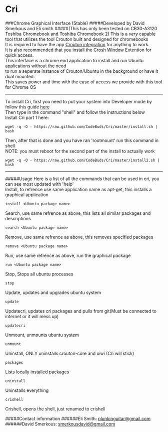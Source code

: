 # Cri
###Chrome Graphical Interface (Stable)
#####Developed by David Smerkous and Eli smith
#####(This has only been tested on CB30-A3120 Toshiba Chromebook and Toshiba Chromebook 2)
This is a *very* capable tool that utilizes the tool Crouton built and designed for chromebooks<br>
It is required to have the app <a href="https://chrome.google.com/webstore/detail/crouton-integration/gcpneefbbnfalgjniomfjknbcgkbijom" target="_new">Crouton integration</a> for anything to work.<br>
It is also recommended that you install the <a href="https://chrome.google.com/webstore/detail/crosh-window/nhbmpbdladcchdhkemlojfjdknjadhmh">Crosh Window</a> Extention for quick access. <br >
This interface is a chrome end application to install and run Ubuntu applications without the need<br>
to run a seperate instance of Crouton/Ubuntu in the background or have it dual mounted.<br>
This saves power and time with the ease of access we provide with this tool for Chrome OS <br>
______
To install Cri, first you need to put your system into Developer mode by follow this guide <a href="http://www.howtogeek.com/210817/how-to-enable-developer-mode-on-your-chromebook/" target="_new">here</a><br>
Then type in the command "shell" and follow the instructions below <br>
Install Cri part 1 here: <br>

    wget -q -O - https://raw.github.com/CodeBuds/Cri/master/install.sh | bash
Then, after that is done and you have ran 'rootmount' run this command in shell <br>
NOTE: you must reboot for the second part of the install to actually work<br>

    wget -q -O - https://raw.github.com/CodeBuds/Cri/master/install2.sh | bash
_______
#####Usage
Here is a list of all the commands that can be used in cri, you can see most updated with 'help'<br>
Install, to refrence use same application name as apt-get, this installs a graphical application<br>

    install <Ubuntu package name>
Search, use same refrence as above, this lists all similar packages and descriptions<br>

    search <Ubuntu package name>
Remove, use same refrence as above, this removes specified packages<br>

    remove <Ubuntu package name>
Run, use same refrence as above, run the graphical package<br>

    run <Ubuntu package name>
Stop, Stops all ubuntu processes<br>

    stop 
Update, updates and upgrades ubuntu system<br>

    update
Updatecri, updates cri packages and pulls from git(Must be connected to internet or it will mess up)<br>

    updatecri
Unmount, unmounts ubuntu system<br>

    unmount
Uninstall, ONLY uninstalls crouton-core and xiwi (Cri will stick)<br>

    packages 
Lists locally installed packages<br>

    uninstall
Uninstalls everything

    crishell
Crishell, opens the shell, just renamed to crishell<br>

#####Contact information
######Eli Smith: plunkinguitar@gmail.com <br>
######David Smerkous: smerkousdavid@gmail.com <br>
